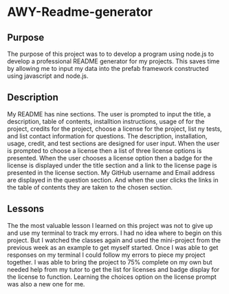 # AWY-Readme-generator


## Purpose

The purpose of this project was to to develop a program using node.js to develop a professional README generator for my projects. This saves time by allowing me to input my data into the prefab framework constructed using javascript and node.js.
## Description

My README has nine sections. The user is prompted to input the title, a description, table of contents, installtion instructions, usage of for the project, credits for the project, choose a license for the project, list ny tests, and list contact information for questions. The description, installation, usage, credit, and test sections are designed for user input. When the user is prompted to choose a license then a list of three license options is presented. When the user chooses a license option then a badge for the license is displayed under the title section and a link to the license page is presented in the license section. My GitHub username and Email address are displayed in the question section. And when the user clicks the links in the table of contents they are taken to the chosen section.
## Lessons

The the most valuable lesson I learned on this project was not to give up and use my terminal to track my errors. I had no idea where to begin on this project. But I watched the classes again and used the mini-project from the previous week as an example to get myself started. Once I was able to get responses on my terminal I could follow my errors to piece my project together. I was able to bring the project to 75% complete on my own but needed help from my tutor to get the list for licenses and badge display for the license to function. Learning the choices option on the license prompt was also a new one for me. 